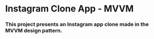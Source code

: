 # Instagram Clone App - MVVM
### This project presents an Instagram app clone made in the MVVM design pattern.
